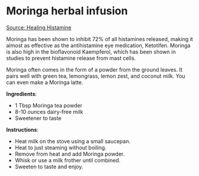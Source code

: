 <!--
source: healinghistamine.com
siblings: ginger-herbal-infusion, moringa-herbal-infusion, parsley-herbal-infusion
tags: teas herbal-infusions
-->

# Moringa herbal infusion

[Source: Healing Histamine](https://www.healinghistamine.com/blog/5-best-histamine-intolerance-teas/)

Moringa has been shown to inhibit 72% of all histamines released, making it
almost as effective as the antihistamine eye medication, Ketotifen. Moringa is
also high in the bioflavonoid Kaempferol, which has been shown in studies to
prevent histamine release from mast cells.

Moringa often comes in the form of a powder from the ground leaves. It pairs
well with green tea, lemongrass, lemon zest, and coconut milk. You can even make
a Moringa latte.

**Ingredients**:

* 1 Tbsp Moringa tea powder
* 8-10 ounces dairy-free milk
* Sweetener to taste

**Instructions**:

* Heat milk on the stove using a small saucepan.
* Heat to just steaming without boiling.
* Remove from heat and add Moringa powder.
* Whisk or use a milk frother until combined.
* Sweeten to taste and enjoy.
